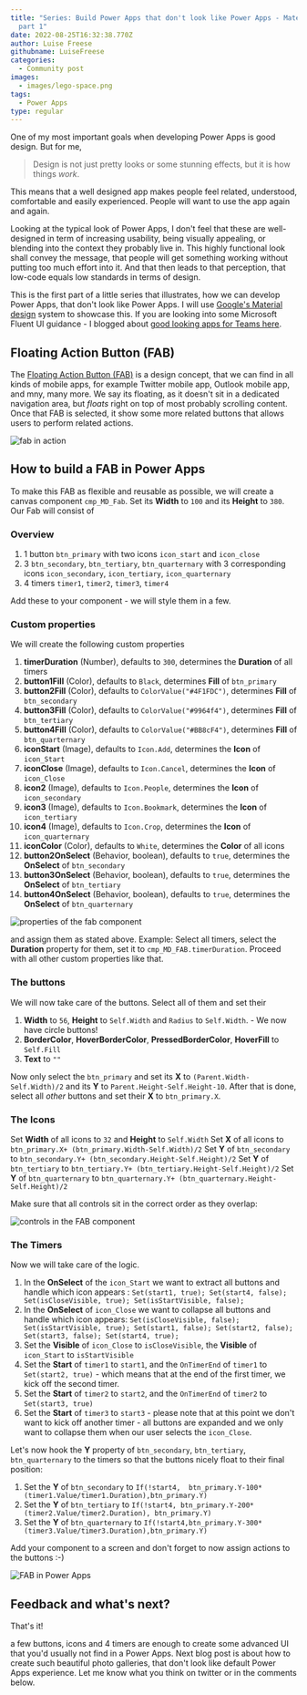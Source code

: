```yaml
---
title: "Series: Build Power Apps that don't look like Power Apps - Material Design
  part 1"
date: 2022-08-25T16:32:38.770Z
author: Luise Freese
githubname: LuiseFreese
categories:
  - Community post
images:
  - images/lego-space.png
tags:
  - Power Apps
type: regular
---
```


One of my most important goals when developing Power Apps is good design. But for me,

> Design is not just pretty looks or some stunning effects, but it is how things *work*.

This means that a well designed app makes people feel related, understood, comfortable and easily experienced. People will want to use the app again and again.

Looking at the typical look of Power Apps, I don't feel that these are well-designed in term of increasing usability, being visually appealing, or blending into the context they probably live in. This highly functional look shall convey the message, that people will get something working without putting too much effort into it. And that then leads to that perception, that low-code equals low standards in terms of design.

This is the first part of a little series that illustrates, how we can develop Power Apps, that don't look like Power Apps. I will use [Google's Material design](https://material.io/design/introduction) system to showcase this. If you are looking into some Microsoft Fluent UI guidance - I blogged about [good looking apps for Teams here](https://www.m365princess.com/blogs/2022-07-06-how-to-enhance-maker-experience-with-a-custom-theme-for-teams-apps-in-power-apps-studio/).

## Floating Action Button (FAB)

The [Floating Action Button (FAB)](https://material.io/components/buttons-floating-action-button#:~:text=A%20floating%20action%20button%20(FAB)%20performs%20the%20primary%2C%20or,regular%2C%20mini%2C%20and%20extended.) is a design concept, that we can find in all kinds of mobile apps, for example Twitter mobile app, Outlook mobile app, and mny, many more. We say its floating, as it doesn't sit in a dedicated navigation area, but *floats* right on top of most probably scrolling content. Once that FAB is selected, it show some more related buttons that allows users to perform related actions.

![fab in action](images/fabblog.gif)

## How to build a FAB in Power Apps

To make this FAB as flexible and reusable as possible, we will create a canvas component `cmp_MD_Fab`. Set its **Width** to `100` and its **Height** to `380`. Our Fab will consist of

### Overview

1. 1 button `btn_primary` with two icons `icon_start` and `icon_close`
2. 3 `btn_secondary`, `btn_tertiary`, `btn_quarternary` with 3 corresponding icons `icon_secondary`, `icon_tertiary`, `icon_quarternary`
3. 4 timers `timer1`, `timer2`, `timer3`, `timer4`

Add these to your component - we will style them in a few.

### Custom properties

We will create the following custom properties

1. **timerDuration** (Number), defaults to `300`, determines the **Duration** of all timers
2. **button1Fill** (Color), defaults to `Black`, determines **Fill** of `btn_primary`
3. **button2Fill** (Color), defaults to `ColorValue("#4F1FDC")`, determines **Fill** of `btn_secondary`
4. **button3Fill** (Color), defaults to `ColorValue("#9964f4")`, determines **Fill** of `btn_tertiary`
5. **button4Fill** (Color), defaults to `ColorValue("#BB8cF4")`, determines **Fill** of `btn_quarternary`
6. **iconStart** (Image), defaults to `Icon.Add`, determines the **Icon** of `icon_Start`
7. **iconClose** (Image), defaults to `Icon.Cancel`, determines the **Icon** of `icon_Close`
8. **icon2** (Image), defaults to `Icon.People`, determines the **Icon** of `icon_secondary`
9. **icon3** (Image), defaults to `Icon.Bookmark`, determines the **Icon** of `icon_tertiary`
10. **icon4** (Image), defaults to `Icon.Crop`, determines the **Icon** of `icon_quarternary`
11. **iconColor** (Color), defaults to `White`, determines the **Color** of all icons
12. **button2OnSelect** (Behavior, boolean), defaults to `true`, determines the **OnSelect** of `btn_secondary`
13. **button3OnSelect** (Behavior, boolean), defaults to `true`, determines the **OnSelect** of `btn_tertiary`
14. **button4OnSelect** (Behavior, boolean), defaults to `true`, determines the **OnSelect** of `btn_quarternary`

![properties of the fab component](images/md-fab-properties.png)

and assign them as stated above. Example: Select all timers, select the **Duration** property for them, set it to `cmp_MD_FAB.timerDuration`. Proceed with all other custom properties like that.

### The buttons

We will now take care of the buttons. Select all of them and set their

1. **Width** to `56`, **Height** to `Self.Width` and `Radius` to `Self.Width`. - We now have circle buttons!
2. **BorderColor**, **HoverBorderColor**, **PressedBorderColor**, **HoverFill** to `Self.Fill`
3. **Text** to `""`

Now only select the `btn_primary` and set its **X** to `(Parent.Width-Self.Width)/2` and its **Y** to `Parent.Height-Self.Height-10`. After that is done, select all *other* buttons and set their **X** to `btn_primary.X`.

### The Icons

Set **Width** of all icons to `32` and **Height** to `Self.Width`
Set **X** of all icons to `btn_primary.X+ (btn_primary.Width-Self.Width)/2`
Set **Y** of `btn_secondary` to `btn_secondary.Y+ (btn_secondary.Height-Self.Height)/2`
Set **Y** of `btn_tertiary` to `btn_tertiary.Y+ (btn_tertiary.Height-Self.Height)/2`
Set **Y** of `btn_quarternary` to `btn_quarternary.Y+ (btn_quarternary.Height-Self.Height)/2`

Make sure that all controls sit in the correct order as they overlap:

![controls in the FAB component](images/md-fab-controls.png)

### The Timers

Now we will take care of the logic.

1. In the **OnSelect** of the `icon_Start` we want to extract all buttons and handle which icon appears : `Set(start1, true); Set(start4, false); Set(isCloseVisible, true); Set(isStartVisible, false);`
2. In the **OnSelect** of `icon_Close` we want to collapse all buttons and handle which icon appears: `Set(isCloseVisible, false); Set(isStartVisible, true); Set(start1, false); Set(start2, false); Set(start3, false); Set(start4, true);`
3. Set the **Visible** of `icon_Close` to `isCloseVisible`, the **Visible** of `icon_Start` to `isStartVisible`
4. Set the **Start** of `timer1` to `start1`, and the `OnTimerEnd` of `timer1` to `Set(start2, true)` - which means that at the end of the first timer, we kick off the second timer.
5. Set the **Start** of `timer2` to `start2`, and the `OnTimerEnd` of `timer2` to `Set(start3, true)`
6. Set the **Start** of `timer3` to `start3` - please note that at this point we don't want to kick off another timer - all buttons are expanded and we only want to collapse them when our user selects the `icon_Close`.

Let's now hook the **Y** property of `btn_secondary`, `btn_tertiary`, `btn_quarternary` to the timers so that the buttons nicely float to their final position:

1. Set the **Y** of `btn_secondary` to `If(!start4,  btn_primary.Y-100*(timer1.Value/timer1.Duration),btn_primary.Y)`
2. Set the **Y** of `btn_tertiary` to `If(!start4, btn_primary.Y-200*(timer2.Value/timer2.Duration), btn_primary.Y)`
3. Set the **Y** of `btn_quarternary` to `If(!start4,btn_primary.Y-300*(timer3.Value/timer3.Duration),btn_primary.Y)`

Add your component to a screen and don't forget to now assign actions to the buttons :-)

![FAB in Power Apps](images/fab.png)

## Feedback and what's next?

That's it!

a few buttons, icons and 4 timers are enough to create some advanced UI that you'd usually not find in a Power Apps. Next blog post is about how to create such beautiful photo galleries, that don't look like default Power Apps experience. Let me know what you think on twitter or in the comments below.


